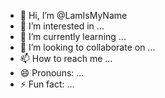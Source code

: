- 👋 Hi, I’m @LamIsMyName
- 👀 I’m interested in ...
- 🌱 I’m currently learning ...
- 💞️ I’m looking to collaborate on ...
- 📫 How to reach me ...
- 😄 Pronouns: ...
- ⚡ Fun fact: ...
<!---
LamIsMyName/LamIsMyName is a ✨ special ✨ repository because its `README.md` (this file) appears on your GitHub profile.
You can click the Preview link to take a look at your changes.
--->
